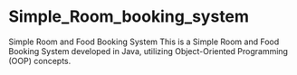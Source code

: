# Simple_Room_booking_system
Simple Room and Food Booking System This is a Simple Room and Food Booking System developed in Java, utilizing Object-Oriented Programming (OOP) concepts. 


